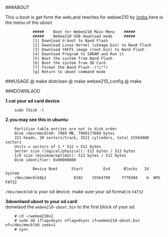###ABOUT

 This u-boot is get form the web,and rewrites for webee210 by [izobs](https://http://izobs.github.io/),here is the menu of the uboot

                #####    Boot for Webee210 Main Menu    #####                                                                             
                #####    Webee210 USB download mode     #####                                                                             
                [1] Download U-boot to Nand Flash                                                                                         
                [2] Download Linux Kernel (uImage.bin) to Nand Flash                                                                      
                [3] Download YAFFS image (root.bin) to Nand Flash                                                                         
                [4] Download Program to SDRAM and Run it                                                                                  
                [5] Boot the system from Nand Flash                                                                                       
                [6] Boot the system from SD Card                                                                                          
                [7] Format the Nand Flash -(°□°!)                                                                                         
                [q] Return to uboot command mode                                                                                          


###USAGE
         @ make distclean
         @ make webee210_config
         @ make

###DOWNLAOD

__1.cat your sd card device__:                    

        sudo fdisk -l
__2.you may see this in ubuntu__:                  

        Partition table entries are not in disk order
        Disk /dev/mmcblk0: 7969 MB, 7969177600 bytes
        221 heads, 20 sectors/track, 3521 cylinders, total 15564800 sectors
        Units = sectors of 1 * 512 = 512 bytes
        Sector size (logical/physical): 512 bytes / 512 bytes
        I/O size (minimum/optimal): 512 bytes / 512 bytes
        Disk identifier: 0x00000000

                Device Boot      Start         End      Blocks   Id  System
        /dev/mmcblk0p1            8192    15564799     7778304    b  W95 FAT32

`/dev/mmcblk0` is your sd device. make sure your sd format is `FAT32`


__3downlaod uboot to your sd card__:                    
donwlaod the `webee210-uboot.bin` to the first block of your sd.

        # cd ~/webee210v2
        # sudo dd iflag=dsync oflag=dsync if=webee210-uboot.bin of=/dev/mmcblk0 seek=1 
        # sync


